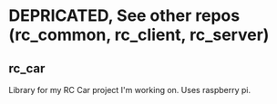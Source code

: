 # DEPRICATED, See other repos (rc_common, rc_client, rc_server)

## rc_car

Library for my RC Car project I'm working on. Uses raspberry pi.

